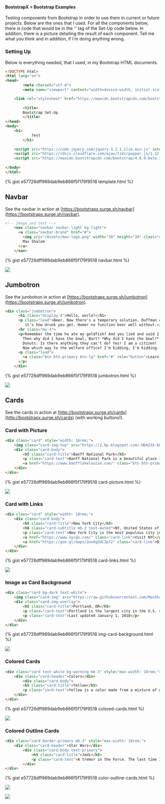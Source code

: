#### BootstrapX = Bootstrap Examples

Testing components from Bootstrap in order to use them in current or future projects. Below are the ones that I used. For all the components below, there is code that would be in the '<body>' tag of the Set-Up code below. In addition, there is a picture detailing the result of each component. Tell me what you think and in addition, if i'm doing anything wrong.

### Setting Up

Below is everything needed, that I used, in my Bootstrap HTML documents. 

```html
<!DOCTYPE html>
<html lang="en">
<head>
    	<meta charset="utf-8">
    	<meta name="viewport" content="width=device-width, initial-scale=1, shrink-to-fit=no">

	<link rel="stylesheet" href="https://maxcdn.bootstrapcdn.com/bootstrap/4.0.0-beta.3/css/bootstrap.min.css" integrity="sha384-Zug+QiDoJOrZ5t4lssLdxGhVrurbmBWopoEl+M6BdEfwnCJZtKxi1KgxUyJq13dy" crossorigin="anonymous">
    
    	<title>
		Bootstrap Set-Up
    	</title>
</head>
<body>
	<h1>
      		Test
    	</h1>
    
	<script src="https://code.jquery.com/jquery-3.2.1.slim.min.js" integrity="sha384-KJ3o2DKtIkvYIK3UENzmM7KCkRr/rE9/Qpg6aAZGJwFDMVNA/GpGFF93hXpG5KkN" crossorigin="anonymous"></script>
	<script src="https://cdnjs.cloudflare.com/ajax/libs/popper.js/1.12.9/umd/popper.min.js" integrity="sha384-ApNbgh9B+Y1QKtv3Rn7W3mgPxhU9K/ScQsAP7hUibX39j7fakFPskvXusvfa0b4Q" crossorigin="anonymous"></script>
	<script src="https://maxcdn.bootstrapcdn.com/bootstrap/4.0.0-beta.3/js/bootstrap.min.js" integrity="sha384-a5N7Y/aK3qNeh15eJKGWxsqtnX/wWdSZSKp+81YjTmS15nvnvxKHuzaWwXHDli+4" crossorigin="anonymous"></script>
    
</body>
</html>
```

{% gist e57726dff969dab9eb866f5f179f9518 template.html %}

## Navbar
See the navbar in action at [https://bootstrapx.surge.sh/navbar](https://bootstrapx.surge.sh/navbar).

```html
<!-- Image and text -->
    <nav class="navbar navbar-light bg-light">
      <a class="navbar-brand" href="#">
        <img src="/Assets/max-logo.png" width="30" height="30" class="d-inline-block align-top" alt="">
        Max Shalom
      </a>
    </nav>
```

{% gist e57726dff969dab9eb866f5f179f9518 navbar.html %}

![](https://github.com/MaxShalom/BootstrapX/blob/master/docs/Component%20Example%20Pictures/navbar.png?raw=true)


## Jumbotron
See the jumbotron in action at [https://bootstrapx.surge.sh/jumbotron](https://bootstrapx.surge.sh/jumbotron).
```html
<div class="jumbotron">
      <h1 class="display-4">Hello, world!</h1>
      <p class="lead">Beer. Now there's a temporary solution. Duffman can't breathe! OH NO! Son, when you participate in sporting events, it's not whether you win or lose:
         it's how drunk you get. Homer no function beer well without.</p>
      <hr class="my-4">
      <p>Remember the time he ate my goldfish? And you lied and said I never had goldfish. 
        Then why did I have the bowl, Bart? *Why did I have the bowl?* 
        Donuts. Is there anything they can't do? Yes! I am a citizen! 
        Now which way to the welfare office? I'm kidding, I'm kidding. I work, I work.</p>
      <p class="lead">
        <a class="btn btn-primary btn-lg" href="#" role="button">Learn more</a>
      </p>
    </div>
```

{% gist e57726dff969dab9eb866f5f179f9518 jumbotron.html %}

![](https://github.com/MaxShalom/BootstrapX/blob/master/docs/Component%20Example%20Pictures/jumbotron.png?raw=true)

## Cards
See the cards in action at [http://bootstrapx.surge.sh/cards](http://bootstrapx.surge.sh/cards) (with working buttons!).


### Card with Picture
```html
<div class="card" style="width: 18rem;">
	<img class="card-img-top" src="https://2.bp.blogspot.com/-HDAZ3X-b0r0/V3Wh6pCV-WI/AAAAAAAA57o/hI1KVFR2wYELGnlscZV4pbdaWsbV2U1igCLcB/s1600/Banff-National-Park-14.jpg" alt="Card image cap">
	<div class="card-body">
		<h5 class="card-title">Banff National Park</h5>
		<p class="card-text">Banff National Park is a beautiful place in Alberta, Canada.</p>
		<a href="https://www.banfflakelouise.com/" class="btn btn-primary">Go somewhere</a>
	</div>
</div>
```

{% gist e57726dff969dab9eb866f5f179f9518 card-picture.html %}

![](https://github.com/MaxShalom/BootstrapX/blob/master/docs/Component%20Example%20Pictures/card-pictures.png?raw=true)

### Card with Links
```html
<div class="card" style="width: 18rem;">
	<div class="card-body">
		<h5 class="card-title">New York City</h5>
		<h6 class="card-subtitle mb-2 text-muted">NY, United States of America</h6>
		<p class="card-text">New York City is the most populous city in the United States, with an estimated 2016 population of 8,537,673 people.</p>
		<a href="https://www.nycgo.com/" class="card-link">Visit NYC</a>
		<a href="https://goo.gl/maps/2wv6gSUC3p72" class="card-link">Directions</a>
	</div>
</div>
```

{% gist e57726dff969dab9eb866f5f179f9518 card-links.html %}

![](https://github.com/MaxShalom/BootstrapX/blob/master/docs/Component%20Example%20Pictures/card-links.png?raw=true)

### Image as Card Background
```html
<div class="card bg-dark text-white">
	<img class="card-img" src="https://raw.githubusercontent.com/MaxShalom/BootstrapX/master/Components/assets/gradient.png" alt="Card image">
	<div class="card-img-overlay">
		<h5 class="card-title">Portland, OR</h5>
		<p class="card-text">Portland is the largest city in the U.S. state of Oregon and the seat of Multnomah County. The population is 639,863 people.</p>
		<p class="card-text">Last updated January 1, 2018</p>
	</div>
</div>
```

{% gist e57726dff969dab9eb866f5f179f9518 img-card-background.html %}

![](https://github.com/MaxShalom/BootstrapX/blob/master/docs/Component%20Example%20Pictures/card-img-back.png?raw=true)

### Colored Cards
```html
<div class="card text-white bg-warning mb-3" style="max-width: 18rem;">
	<div class="card-header">Colors</div>
      	<div class="card-body">
		<h5 class="card-title">Yellow</h5>
		<p class="card-text">Yellow is a color made from a mixture of green and blue.</p>
	</div>
</div>
```

{% gist e57726dff969dab9eb866f5f179f9518 colored-cards.html %}

![](https://github.com/MaxShalom/BootstrapX/blob/master/docs/Component%20Example%20Pictures/colored-cards.png?raw=true)

### Colored Outline Cards
```html
<div class="card border-primary mb-3" style="max-width: 18rem;">
	<div class="card-header">Star Wars</div>
    	<div class="card-body text-primary">
      		<h5 class="card-title">Jedi</h5>
      		<p class="card-text">A tremor in the Force. The last time I felt it was in the presence of my old master. </p>
    	</div>
</div>
```

{% gist e57726dff969dab9eb866f5f179f9518 color-outline-cards.html %}

![](https://github.com/MaxShalom/BootstrapX/blob/master/docs/Component%20Example%20Pictures/outline-colored-cards.png?raw=true)


![](https://github.com/MaxShalom/BootstrapX/blob/master/docs/assets/Logos/word-logo.png?raw=true)

